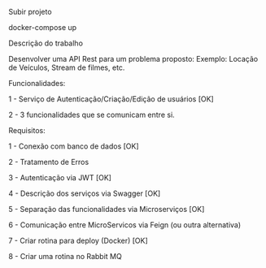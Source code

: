 Subir projeto

docker-compose up

Descrição do trabalho

Desenvolver uma API Rest para um problema proposto:
Exemplo: Locação de Veículos, Stream de filmes, etc.

Funcionalidades:

1 - Serviço de Autenticação/Criação/Edição de usuários                           [OK]

2 - 3 funcionalidades que se comunicam entre si.                                 

Requisitos:

1 - Conexão com banco de dados                                                   [OK]

2 - Tratamento de Erros

3 - Autenticação via JWT                                                         [OK]

4 - Descrição dos serviços via Swagger                                           [OK]

5 - Separação das funcionalidades via Microserviços                              [OK]

6 - Comunicação entre MicroServicos via Feign (ou outra alternativa)

7 - Criar rotina para deploy (Docker)                                            [OK]

8 - Criar uma rotina no Rabbit MQ
